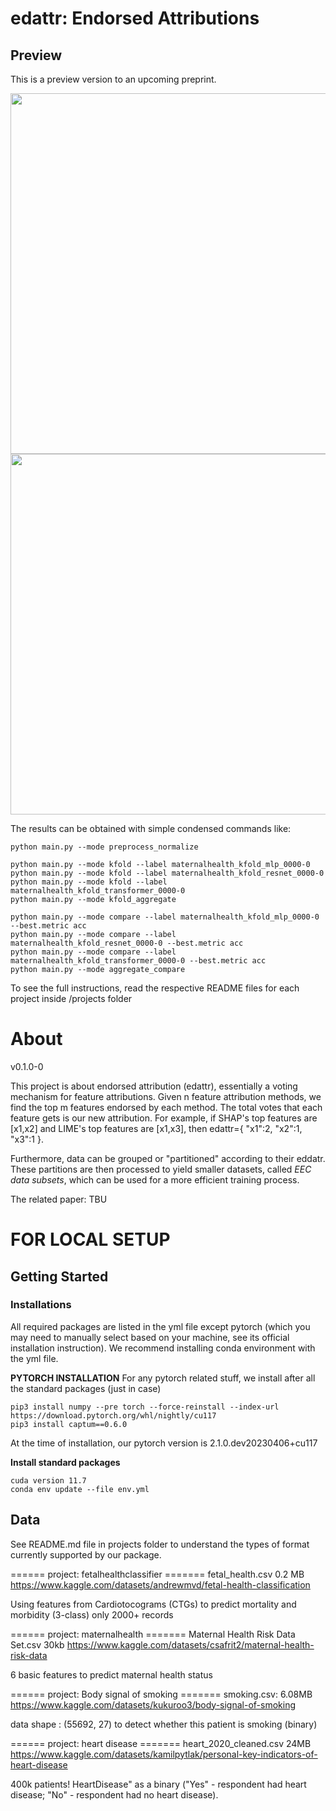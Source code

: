 # edattr: Endorsed Attributions


## Preview
This is a preview version to an upcoming preprint.

<div align="center">
<img src="https://drive.google.com/uc?export=view&id=1D7viU_kMzK3FEXQgUcnWBdDkYmeHC406" width="577"></img>
<img src="https://drive.google.com/uc?export=view&id=17FjxxIdLtvCyCPrWBPx-Hkvu-aow8Vfc" width="577"></img>
</div>

The results can be obtained with simple condensed commands like:
```
python main.py --mode preprocess_normalize

python main.py --mode kfold --label maternalhealth_kfold_mlp_0000-0 
python main.py --mode kfold --label maternalhealth_kfold_resnet_0000-0 
python main.py --mode kfold --label maternalhealth_kfold_transformer_0000-0 
python main.py --mode kfold_aggregate

python main.py --mode compare --label maternalhealth_kfold_mlp_0000-0 --best.metric acc
python main.py --mode compare --label maternalhealth_kfold_resnet_0000-0 --best.metric acc
python main.py --mode compare --label maternalhealth_kfold_transformer_0000-0 --best.metric acc
python main.py --mode aggregate_compare
```

To see the full instructions, read the respective README files for each project inside /projects folder

# About

v0.1.0-0

This project is about endorsed attribution (edattr), essentially a voting mechanism for feature attributions. Given n feature attribution methods, we find the top m features endorsed by each method. The total votes that each feature gets is our new attribution. For example, if SHAP's top features are [x1,x2] and LIME's top features are [x1,x3], then edattr={ "x1":2, "x2":1, "x3":1 }.

Furthermore, data can be grouped or "partitioned" according to their eddatr. These partitions are then processed to yield smaller datasets, called *EEC data subsets*, which can be used for a more efficient training process.

The related paper: TBU

# FOR LOCAL SETUP 
## Getting Started

### Installations
All required packages are listed in the yml file except pytorch (which you may need to manually select based on your machine, see its official installation instruction). We recommend installing conda environment with the yml file.


**PYTORCH INSTALLATION**
For any pytorch related stuff, we install after all the standard packages (just in case)
```
pip3 install numpy --pre torch --force-reinstall --index-url https://download.pytorch.org/whl/nightly/cu117
pip3 install captum==0.6.0
```
At the time of installation, our pytorch version is 2.1.0.dev20230406+cu117

**Install standard packages**
```
cuda version 11.7
conda env update --file env.yml
```

## Data
See README.md file in projects folder to understand the types of format currently supported by our package.

====== project: fetalhealthclassifier =======
fetal_health.csv 0.2 MB
https://www.kaggle.com/datasets/andrewmvd/fetal-health-classification

Using features from Cardiotocograms (CTGs) to predict mortality and morbidity (3-class)
only 2000+ records


====== project: maternalhealth =======
Maternal Health Risk Data Set.csv 30kb
https://www.kaggle.com/datasets/csafrit2/maternal-health-risk-data

6 basic features to predict maternal health status

====== project: Body signal of smoking =======
smoking.csv: 6.08MB
https://www.kaggle.com/datasets/kukuroo3/body-signal-of-smoking

data shape : (55692, 27)
to detect whether this patient is smoking (binary)

====== project: heart disease =======
heart_2020_cleaned.csv 24MB
https://www.kaggle.com/datasets/kamilpytlak/personal-key-indicators-of-heart-disease

400k patients!
HeartDisease" as a binary ("Yes" - respondent had heart disease; "No" - respondent had no heart disease).




